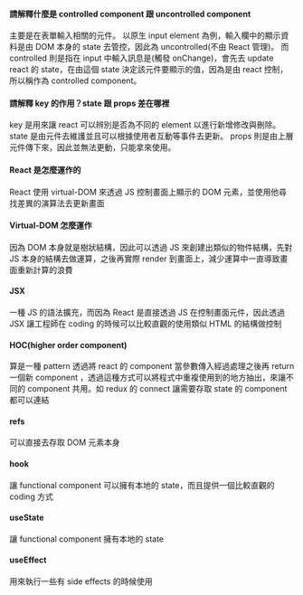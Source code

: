 #### 請解釋什麼是 controlled component 跟 uncontrolled component
主要是在表單輸入相關的元件。
以原生 input element 為例，輸入欄中的顯示資料是由 DOM 本身的 state 去管控，因此為 uncontrolled(不由 React 管理)。
而 controlled 則是指在 input 中輸入訊息是(觸發 onChange)，會先去 update react 的 state，在由這個 state 決定該元件要顯示的值，因為是由 react 控制，所以稱作為 controlled component。

#### 請解釋 key 的作用？state 跟 props 差在哪裡
key 是用來讓 react 可以辨別是否為不同的 element 以進行新增修改與刪除。
state 是由元件去維護並且可以根據使用者互動等事件去更新。
props 則是由上層元件傳下來，因此並無法更動，只能拿來使用。

#### React 是怎麼運作的

React 使用 virtual-DOM 來透過 JS 控制畫面上顯示的 DOM 元素，並使用他尋找差異的演算法去更新畫面

#### Virtual-DOM 怎麼運作

因為 DOM 本身就是樹狀結構，因此可以透過 JS 來創建出類似的物件結構，先對 JS 本身的結構去做運算，之後再實際 render 到畫面上，減少運算中一直導致畫面重新計算的浪費

#### JSX

一種 JS 的語法擴充，而因為 React 是直接透過 JS 在控制畫面元件，因此透過 JSX 讓工程師在 coding 的時候可以比較直觀的使用類似 HTML 的結構做控制

#### HOC(higher order component)

算是一種 pattern 透過將 react 的 component 當參數傳入經過處理之後再 return 一個新 component ，透過這種方式可以將程式中重複使用到的地方抽出，來讓不同的 component 共用。如 redux 的 connect 讓需要存取 state 的 component 都可以連結

#### refs

可以直接去存取 DOM 元素本身

#### hook

讓 functional component 可以擁有本地的 state，而且提供一個比較直觀的 coding 方式

#### useState

讓 functional component 擁有本地的 state

#### useEffect

用來執行一些有 side effects 的時候使用